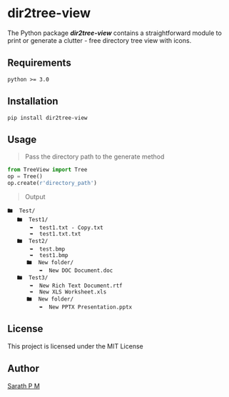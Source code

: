 # dir2tree-view
The Python package <b>*dir2tree-view*</b> contains a straightforward module to print or generate a clutter - free directory tree view with icons.

## Requirements

```
python >= 3.0
```

## Installation
```
pip install dir2tree-view
```

## Usage
> Pass the directory path to the generate method

```python
from TreeView import Tree
op = Tree()
op.create(r'directory_path')
```

> Output

```
🖿  Test/
   🖿  Test1/
       ➥  test1.txt - Copy.txt   
       ➥  test1.txt.txt
   🖿  Test2/
       ➥  test.bmp
       ➥  test1.bmp
      🖿  New folder/
          ➥  New DOC Document.doc
   🖿  Test3/
       ➥  New Rich Text Document.rtf
       ➥  New XLS Worksheet.xls
      🖿  New folder/
          ➥  New PPTX Presentation.pptx
```

## License
This project is licensed under the MIT License

## Author 
[Sarath P M](sarath.pm.github.io)
